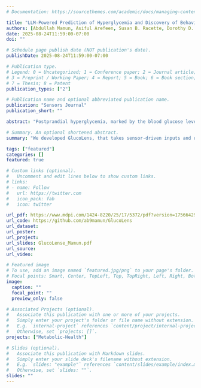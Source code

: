 ```yaml
---
# Documentation: https://sourcethemes.com/academic/docs/managing-content/

title: "LLM-Powered Prediction of Hyperglycemia and Discovery of Behavioral Treatment Pathways from Wearables and Diet"
authors: [Abdullah Mamun, Asiful Arefeen, Susan B. Racette, Dorothy D. Sears, Corrie M. Whisner, Matthew P. Buman, Hassan Ghasemzadeh]
date: 2025-08-24T11:59:00-07:00
doi: ""

# Schedule page publish date (NOT publication's date).
publishDate: 2025-08-24T11:59:00-07:00

# Publication type.
# Legend: 0 = Uncategorized; 1 = Conference paper; 2 = Journal article;
# 3 = Preprint / Working Paper; 4 = Report; 5 = Book; 6 = Book section;
# 7 = Thesis; 8 = Patent
publication_types: ["2"]

# Publication name and optional abbreviated publication name.
publication: "Sensors Journal"
publication_short: ""

abstract: "Postprandial hyperglycemia, marked by the blood glucose level exceeding the normal range after consuming a meal, is a critical indicator of progression toward type 2 diabetes in people with prediabetes and in healthy individuals. A key metric for understanding blood glucose dynamics after eating is the postprandial Area Under the Curve (AUC). Predicting postprandial AUC in advance based on a person's lifestyle factors, such as diet and physical activity level, and explaining the factors that affect postprandial blood glucose could allow an individual to adjust their behavioral choices accordingly to maintain normal glucose levels. In this work, we develop an explainable machine learning solution, GlucoLens, that takes sensor-driven inputs and utilizes advanced data processing, large language models, and trainable machine learning models to estimate postprandial AUC and predict hyperglycemia from diet, physical activity, and recent glucose patterns. We use data obtained using wearables in a five-week clinical trial of 10 adults who worked full-time to develop and evaluate the proposed computational model that integrates wearable sensing, multimodal data, and machine learning. Our machine learning model takes multimodal data from wearable activity and glucose monitoring sensors, along with food and work logs, and provides an interpretable prediction of the postprandial glucose patterns. GlucoLens achieves a normalized root mean squared error (NRMSE) of 0.123 in its best configuration. On average, the proposed technology provides a 16% better predictive performance compared to the comparison models. Additionally, our technique predicts hyperglycemia with an accuracy of 79% and an F1 score of 0.749 and recommends different treatment options to help avoid hyperglycemia through diverse counterfactual explanations. With systematic experiments and discussion supported by established prior research, we show that our method is generalizable and consistent with clinical understanding."

# Summary. An optional shortened abstract.
summary: "We developed GlucoLens, that takes sensor-driven inputs and uses advanced data processing, large language models, and explainable machine learning models to predict postprandial AUC and hyperglycemia from diet, physical activity, and recent glucose patterns."

tags: ["featured"]
categories: []
featured: true

# Custom links (optional).
#   Uncomment and edit lines below to show custom links.
# links:
# - name: Follow
#   url: https://twitter.com
#   icon_pack: fab
#   icon: twitter

url_pdf: https://www.mdpi.com/1424-8220/25/17/5372/pdf?version=1756642956
url_code: https://github.com/ab9mamun/GlucoLens
url_dataset:
url_poster:
url_project:
url_slides: GlucoLense_Mamun.pdf
url_source:
url_video: 

# Featured image
# To use, add an image named `featured.jpg/png` to your page's folder.
# Focal points: Smart, Center, TopLeft, Top, TopRight, Left, Right, BottomLeft, Bottom, BottomRight.
image:
  caption: ""
  focal_point: ""
  preview_only: false

# Associated Projects (optional).
#   Associate this publication with one or more of your projects.
#   Simply enter your project's folder or file name without extension.
#   E.g. `internal-project` references `content/project/internal-project/index.md`.
#   Otherwise, set `projects: []`.
projects: ["Metabolic-Health"]

# Slides (optional).
#   Associate this publication with Markdown slides.
#   Simply enter your slide deck's filename without extension.
#   E.g. `slides: "example"` references `content/slides/example/index.md`.
#   Otherwise, set `slides: ""`.
slides: ""
---
```

